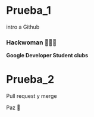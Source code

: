 # Prueba_1
intro a Github

### Hackwoman 👩🏽‍💻

**Google Developer Student clubs**


# Prueba_2
Pull request y merge

Paz 🤞

